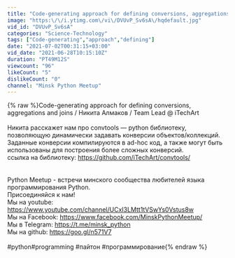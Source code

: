 ```yaml
---
title: "Code-generating approach for defining conversions, aggregations and joins \/ Никита Алмаков\/ iTechArt"
image: "https:\/\/i.ytimg.com\/vi\/DVUvP_Sv6sA\/hqdefault.jpg"
vid_id: "DVUvP_Sv6sA"
categories: "Science-Technology"
tags: ["Code-generating","approach","defining"]
date: "2021-07-02T00:31:15+03:00"
vid_date: "2021-06-28T10:15:10Z"
duration: "PT49M12S"
viewcount: "96"
likeCount: "5"
dislikeCount: "0"
channel: "Minsk Python Meetup"
---
```

{% raw %}Code-generating approach for defining conversions, aggregations and joins / Никита Алмаков / Team Lead @ iTechArt<br /><br />Никита расскажет нам про convtools — python библиотеку, позволяющую динамически задавать конверсии объектов/коллекций. Заданные конверсии компилируются в ad-hoc код, а также могут быть использованы для построения более сложных конверсий.<br />ссылка на библиотеку: <a rel="nofollow" target="blank" href="https://github.com/iTechArt/convtools/">https://github.com/iTechArt/convtools/</a><br /><br /><br />Python Meetup - встречи минского сообщества любителей языка программирования Python.<br />Присоединяйся к нам!<br />Мы на youtube: <a rel="nofollow" target="blank" href="https://www.youtube.com/channel/UCxI3LMtt1tVSwYs0Vstus8w">https://www.youtube.com/channel/UCxI3LMtt1tVSwYs0Vstus8w</a><br />Мы на Facebook: <a rel="nofollow" target="blank" href="https://www.facebook.com/MinskPythonMeetup/">https://www.facebook.com/MinskPythonMeetup/</a> <br />Мы в Telegram: <a rel="nofollow" target="blank" href="https://t.me/minsk_python">https://t.me/minsk_python</a><br />Мы на github: <a rel="nofollow" target="blank" href="https://goo.gl/n571V7">https://goo.gl/n571V7</a><br /><br />#python​ #programming #пайтон #программирование{% endraw %}
